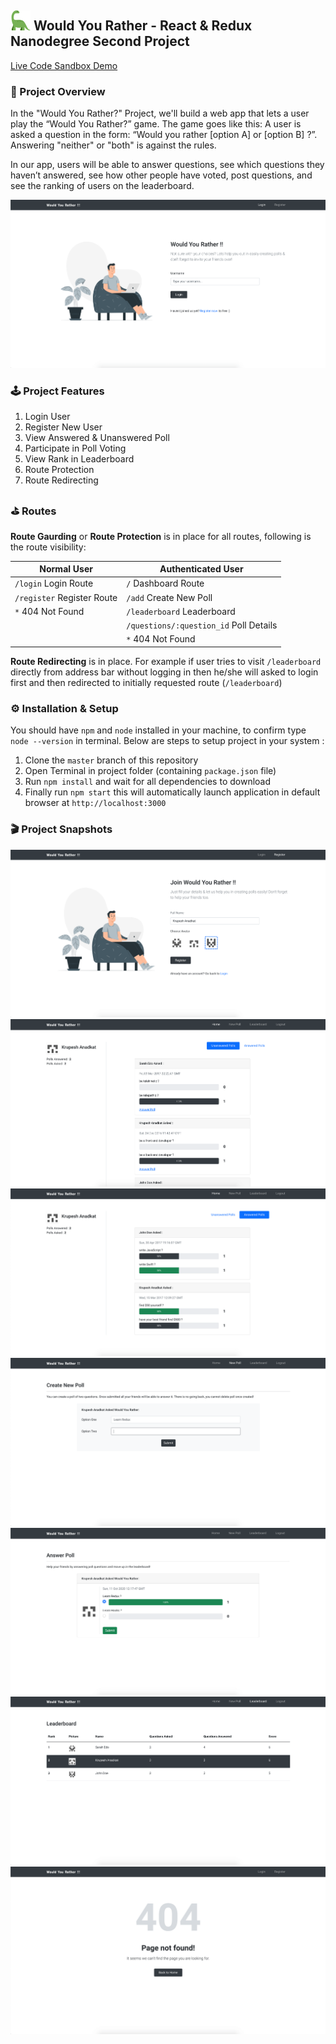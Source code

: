 ## ![Logo](./public/favicon-32x32.png) Would You Rather - React & Redux Nanodegree Second Project

[Live Code Sandbox Demo](https://codesandbox.io/s/would-you-rather-krupesh-react-nd-g5rdx)

### 📜 Project Overview

In the "Would You Rather?" Project, we'll build a web app that lets a user play the “Would You Rather?” game. The game goes like this: A user is asked a question in the form: “Would you rather [option A] or [option B] ?”. Answering "neither" or "both" is against the rules.

In our app, users will be able to answer questions, see which questions they haven’t answered, see how other people have voted, post questions, and see the ranking of users on the leaderboard.

<img src="./images/01-login.png" />

### 🕹 Project Features

1. Login User
2. Register New User
3. View Answered & Unanswered Poll
4. Participate in Poll Voting 
5. View Rank in Leaderboard
6. Route Protection
7. Route Redirecting

### ⛳️ Routes

**Route Gaurding** or **Route Protection** is in place for all routes, following is the route visibility:

| Normal User                | Authenticated User                     |
|----------------------------|----------------------------------------|
| `/login` Login Route       | `/` Dashboard Route                    |
| `/register` Register Route | `/add` Create New Poll                 |
| `*` 404 Not Found          | `/leaderboard` Leaderboard             |
|                            | `/questions/:question_id` Poll Details |
|                            | `*` 404 Not Found                      |

**Route Redirecting** is in place. For example if user tries to visit `/leaderboard` directly from address bar without logging in then he/she will asked to login first and then redirected to initially requested route (`/leaderboard`)


### ⚙️ Installation & Setup

You should have `npm` and `node` installed in your machine, to confirm type `node --version` in terminal. Below are steps to setup project in your system :

1. Clone the `master` branch of this repository
2. Open Terminal in project folder (containing `package.json` file)
3. Run `npm install` and wait for all dependencies to download
4. Finally run `npm start` this will automatically launch application in default browser at `http://localhost:3000`


### 🎬 Project Snapshots

<img src="./images/07-register.png" />

<img src="./images/02-home.png" />

<img src="./images/03-home.png" />

<img src="./images/04-create.png" />

<img src="./images/05-answer.png" />

<img src="./images/06-leaderboard.png" />

<img src="./images/08-404.png" />
